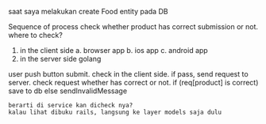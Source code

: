 saat saya melakukan create Food entity pada DB 


Sequence of process 
check whether product has correct submission or not. where to check?
1. in the client side
	a. browser app
	b. ios app
	c. android app
2. in the server side
	golang

user push button submit.
check in the client side.
if pass, send request to server.
check request whether has correct or not.
if (req[product] is correct)
	save to db
else
	sendInvalidMessage


	berarti di service kan dicheck nya?
	kalau lihat dibuku rails, langsung ke layer models saja dulu


